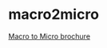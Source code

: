 macro2micro
===========

[Macro to Micro brochure](http://tbenade.github.io/macro2micro/macro2micro.html)
